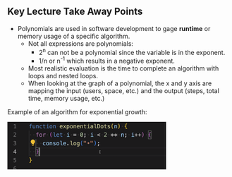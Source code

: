 ## Key Lecture Take Away Points
* Polynomials are used in software development to gage **runtime** or memory usage of a specific algorithm. 
    * Not all expressions are polynomials:
        * 2<sup>n</sup> can not be a polynomial since the variable is in the exponent.
        * 1/n or n<sup>-1</sup> which results in a negative exponent.
    * Most realistic evaluation is the time to complete an algorithm with loops and nested loops.
    * When looking at the graph of a polynomial, the x and y axis are mapping the input (users, space, etc.) and the output (steps, total time, memory usage, etc.)

Example of an algorithm for exponential growth:

![Example of an Exponential Growth Function](image.png)